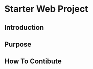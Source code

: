 <!--# Starter Web Repo

This repository is for showing how Git and GitHub work

## Purpose

Sample website with plenty of files for demos-->

# Starter Web Project

## Introduction

## Purpose

## How To Contibute

